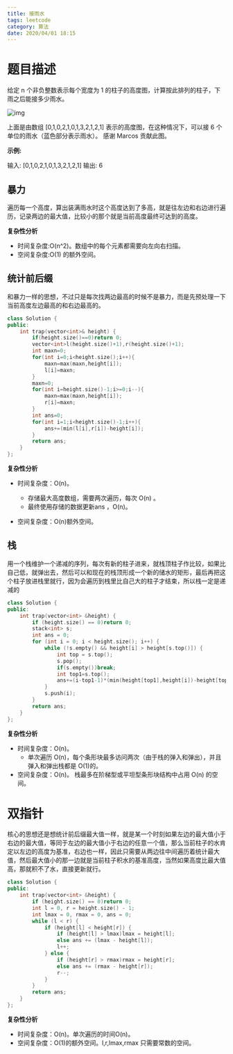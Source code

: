 ```yaml
---
title: 接雨水
tags: leetcode
category: 算法
date: 2020/04/01 18:15
---
```


# 题目描述

给定 n 个非负整数表示每个宽度为 1 的柱子的高度图，计算按此排列的柱子，下雨之后能接多少雨水。

![img](https://assets.leetcode-cn.com/aliyun-lc-upload/uploads/2018/10/22/rainwatertrap.png)

上面是由数组 [0,1,0,2,1,0,1,3,2,1,2,1] 表示的高度图，在这种情况下，可以接 6 个单位的雨水（蓝色部分表示雨水）。 感谢 Marcos 贡献此图。

**示例:**

输入: [0,1,0,2,1,0,1,3,2,1,2,1]
输出: 6

## 暴力

遍历每一个高度，算出装满雨水时这个高度达到了多高，就是往左边和右边进行遍历，记录两边的最大值，比较小的那个就是当前高度最终可达到的高度。

**复杂性分析**

- 时间复杂度:O(n^2)。数组中的每个元素都需要向左向右扫描。
- 空间复杂度:O(1) 的额外空间。

## 统计前后缀

和暴力一样的思想，不过只是每次找两边最高的时候不是暴力，而是先预处理一下当前高度左边最高的和右边最高的。

```c++
class Solution {
public:
    int trap(vector<int>& height) {
        if(height.size()==0)return 0;
        vector<int>l(height.size()+1),r(height.size()+1);
        int maxn=0;
        for(int i=0;i<height.size();i++){
            maxn=max(maxn,height[i]);
            l[i]=maxn;
        }
        maxn=0;
        for(int i=height.size()-1;i>=0;i--){
            maxn=max(maxn,height[i]);
            r[i]=maxn;
        }
        int ans=0;
        for(int i=1;i<height.size()-1;i++){
            ans+=(min(l[i],r[i])-height[i]);
        }
        return ans;
    }
};
```

**复杂性分析**

- 时间复杂度：O(n)。
  -  存储最大高度数组，需要两次遍历，每次 O(n) 。
  - 最终使用存储的数据更新ans ，O(n)。

- 空间复杂度：O(n)额外空间。

## 栈

用一个栈维护一个递减的序列，每次有新的柱子进来，就栈顶柱子作比较，如果比自己低，就弹出去，然后可以和现在的栈顶形成一个新的储水的矩形，最后再把这个柱子放进栈里就行，因为会遍历到栈里比自己大的柱子才结束，所以栈一定是递减的

```c++
class Solution {
public:
    int trap(vector<int> &height) {
        if (height.size() == 0)return 0;
        stack<int> s;
        int ans = 0;
        for (int i = 0; i < height.size(); i++) {
            while (!s.empty() && height[i] > height[s.top()]) {
                int top = s.top();
                s.pop();
                if(s.empty())break;
                int top1=s.top();
                ans+=(i-top1-1)*(min(height[top1],height[i])-height[top]);
            }
            s.push(i);
        }
        return ans;
    }
};
```

**复杂性分析**

- 时间复杂度：O(n)。
  - 单次遍历 O(n)，每个条形块最多访问两次（由于栈的弹入和弹出），并且弹入和弹出栈都是 O(1)的。
- 空间复杂度：O(n)。 栈最多在阶梯型或平坦型条形块结构中占用 O(n) 的空间。

# 双指针

核心的思想还是想统计前后缀最大值一样，就是某一个时刻如果左边的最大值小于右边的最大值，等同于左边的最大值小于右边的任意一个值，那么当前柱子的水肯定以左边的高度为基准，右边也一样，因此只需要从两边往中间遍历着统计最大值，然后最大值小的那一边就是当前柱子积水的基准高度，当然如果高度比最大值高，那就积不了水，直接更新就行。

```c++
class Solution {
public:
    int trap(vector<int> &height) {
        if (height.size() == 0)return 0;
        int l = 0, r = height.size() - 1;
        int lmax = 0, rmax = 0, ans = 0;
        while (l < r) {
            if (height[l] < height[r]) {
                if (height[l] > lmax)lmax = height[l];
                else ans += (lmax - height[l]);
                l++;
            } else {
                if (height[r] > rmax)rmax = height[r];
                else ans += (rmax - height[r]);
                r--;
            }
        }
        return ans;
    }
};
```

**复杂性分析**

- 时间复杂度：O(n)。单次遍历的时间O(n)。
- 空间复杂度：O(1)的额外空间。l,r,lmax,rmax 只需要常数的空间。